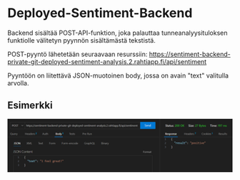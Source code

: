 # Deployed-Sentiment-Backend

Backend sisältää POST-API-funktion, joka palauttaa tunneanalyysituloksen funktiolle välitetyn pyynnön sisältämästä tekstistä.

POST-pyyntö lähetetään seuraavaan resurssiin:
https://sentiment-backend-private-git-deployed-sentiment-analysis.2.rahtiapp.fi/api/sentiment

Pyyntöön on liitettävä JSON-muotoinen body, jossa on avain "text" valitulla arvolla.

## Esimerkki

![Esimerkkikuva POST-funktion toiminnasta](./images/demo.png)
